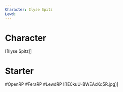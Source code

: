 ```yaml
---
Character: Ilyse Spitz
Lewd: 
---
```

# Character
[[Ilyse Spitz]]

# Starter


#OpenRP #FeraRP #LewdRP
![[E0kuU-BWEAcKq5R.jpg]]